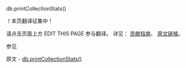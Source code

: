  db.printCollectionStats()

 ！本页翻译征集中！

请点击页面上方 EDIT THIS PAGE 参与翻译。
详见：
[贡献指南]( https://github.com/whaleal/MongoDB-Manual-zh/blob/master/CONTRIBUTING.md )、
[原文链接](  https://docs.mongodb.com/manual/reference/method/db.printCollectionStats/  )。

 参见

原文 - [db.printCollectionStats()]( https://docs.mongodb.com/manual/reference/method/db.printCollectionStats/ )

